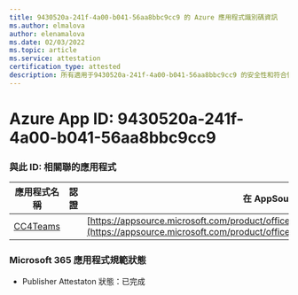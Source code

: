 ```yaml
---
title: 9430520a-241f-4a00-b041-56aa8bbc9cc9 的 Azure 應用程式識別碼資訊
ms.author: elmalova
author: elenamalova
ms.date: 02/03/2022
ms.topic: article
ms.service: attestation
certification_type: attested
description: 所有適用于9430520a-241f-4a00-b041-56aa8bbc9cc9 的安全性和符合性資訊資訊。
---
```

# <a name="azure-app-id-9430520a-241f-4a00-b041-56aa8bbc9cc9"></a>Azure App ID: 9430520a-241f-4a00-b041-56aa8bbc9cc9


### <a name="apps-associated-with-this-id"></a>與此 ID: 相關聯的應用程式
| **應用程式名稱** | **認證** | **在 AppSource 中查看** |
|--------------|---------------|-----------------------|
| [CC4Teams](https://docs.microsoft.com/microsoft-365-app-certification/forward/contactcenter4all1634641680587.cc4all_01) |  | [https://appsource.microsoft.com/product/office/contactcenter4all1634641680587.cc4all_01](https://appsource.microsoft.com/product/office/contactcenter4all1634641680587.cc4all_01) |

### <a name="microsoft-365-app-compliance-status"></a>Microsoft 365 應用程式規範狀態
- Publisher Attestaton 狀態：已完成
